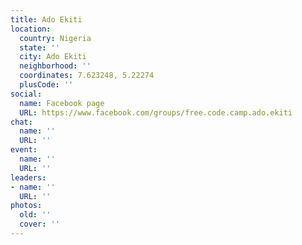 ```yaml
---
title: Ado Ekiti
location:
  country: Nigeria
  state: ''
  city: Ado Ekiti
  neighborhood: ''
  coordinates: 7.623248, 5.22274
  plusCode: ''
social:
  name: Facebook page
  URL: https://www.facebook.com/groups/free.code.camp.ado.ekiti
chat:
  name: ''
  URL: ''
event:
  name: ''
  URL: ''
leaders:
- name: ''
  URL: ''
photos:
  old: ''
  cover: ''
---
```


